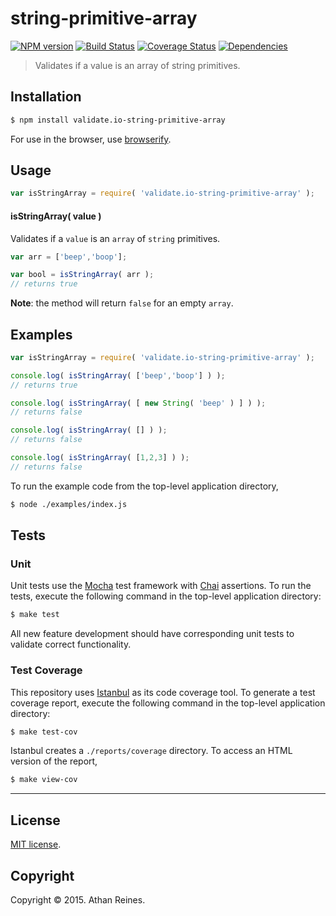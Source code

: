 string-primitive-array
===
[![NPM version][npm-image]][npm-url] [![Build Status][travis-image]][travis-url] [![Coverage Status][coveralls-image]][coveralls-url] [![Dependencies][dependencies-image]][dependencies-url]

> Validates if a value is an array of string primitives.


## Installation

``` bash
$ npm install validate.io-string-primitive-array
```

For use in the browser, use [browserify](https://github.com/substack/node-browserify).


## Usage

``` javascript
var isStringArray = require( 'validate.io-string-primitive-array' );
```

#### isStringArray( value )

Validates if a `value` is an `array` of `string` primitives.

``` javascript
var arr = ['beep','boop'];

var bool = isStringArray( arr );
// returns true
```

__Note__: the method will return `false` for an empty `array`.


## Examples

``` javascript
var isStringArray = require( 'validate.io-string-primitive-array' );

console.log( isStringArray( ['beep','boop'] ) );
// returns true

console.log( isStringArray( [ new String( 'beep' ) ] ) );
// returns false

console.log( isStringArray( [] ) );
// returns false

console.log( isStringArray( [1,2,3] ) );
// returns false
```

To run the example code from the top-level application directory,

``` bash
$ node ./examples/index.js
```


## Tests

### Unit

Unit tests use the [Mocha](http://mochajs.org) test framework with [Chai](http://chaijs.com) assertions. To run the tests, execute the following command in the top-level application directory:

``` bash
$ make test
```

All new feature development should have corresponding unit tests to validate correct functionality.


### Test Coverage

This repository uses [Istanbul](https://github.com/gotwarlost/istanbul) as its code coverage tool. To generate a test coverage report, execute the following command in the top-level application directory:

``` bash
$ make test-cov
```

Istanbul creates a `./reports/coverage` directory. To access an HTML version of the report,

``` bash
$ make view-cov
```


---
## License

[MIT license](http://opensource.org/licenses/MIT). 


## Copyright

Copyright &copy; 2015. Athan Reines.


[npm-image]: http://img.shields.io/npm/v/validate.io-string-primitive-array.svg
[npm-url]: https://npmjs.org/package/validate.io-string-primitive-array

[travis-image]: http://img.shields.io/travis/validate-io/string-primitive-array/master.svg
[travis-url]: https://travis-ci.org/validate-io/string-primitive-array

[coveralls-image]: https://img.shields.io/coveralls/validate-io/string-primitive-array/master.svg
[coveralls-url]: https://coveralls.io/r/validate-io/string-primitive-array?branch=master

[dependencies-image]: http://img.shields.io/david/validate-io/string-primitive-array.svg
[dependencies-url]: https://david-dm.org/validate-io/string-primitive-array

[dev-dependencies-image]: http://img.shields.io/david/dev/validate-io/string-primitive-array.svg
[dev-dependencies-url]: https://david-dm.org/dev/validate-io/string-primitive-array

[github-issues-image]: http://img.shields.io/github/issues/validate-io/string-primitive-array.svg
[github-issues-url]: https://github.com/validate-io/string-primitive-array/issues
